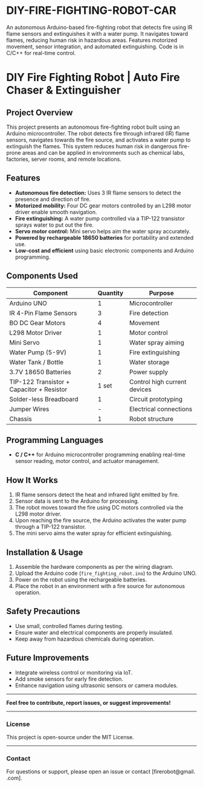# DIY-FIRE-FIGHTING-ROBOT-CAR
An autonomous Arduino-based fire-fighting robot that detects fire using IR flame sensors and extinguishes it with a water pump. It navigates toward flames, reducing human risk in hazardous areas. Features motorized movement, sensor integration, and automated extinguishing. Code is in C/C++ for real-time control.

# DIY Fire Fighting Robot | Auto Fire Chaser & Extinguisher

## Project Overview
This project presents an autonomous fire-fighting robot built using an Arduino microcontroller. The robot detects fire through infrared (IR) flame sensors, navigates towards the fire source, and activates a water pump to extinguish the flames. This system reduces human risk in dangerous fire-prone areas and can be applied in environments such as chemical labs, factories, server rooms, and remote locations.

## Features
- **Autonomous fire detection:** Uses 3 IR flame sensors to detect the presence and direction of fire.
- **Motorized mobility:** Four DC gear motors controlled by an L298 motor driver enable smooth navigation.
- **Fire extinguishing:** A water pump controlled via a TIP-122 transistor sprays water to put out the fire.
- **Servo motor control:** Mini servo helps aim the water spray accurately.
- **Powered by rechargeable 18650 batteries** for portability and extended use.
- **Low-cost and efficient** using basic electronic components and Arduino programming.

## Components Used
| Component                  | Quantity | Purpose                                |
|----------------------------|----------|---------------------------------------|
| Arduino UNO                | 1        | Microcontroller                        |
| IR 4-Pin Flame Sensors     | 3        | Fire detection                        |
| BO DC Gear Motors          | 4        | Movement                             |
| L298 Motor Driver          | 1        | Motor control                        |
| Mini Servo                 | 1        | Water spray aiming                   |
| Water Pump (5-9V)          | 1        | Fire extinguishing                   |
| Water Tank / Bottle        | 1        | Water storage                       |
| 3.7V 18650 Batteries       | 2        | Power supply                       |
| TIP-122 Transistor + Capacitor + Resistor | 1 set  | Control high current devices       |
| Solder-less Breadboard     | 1        | Circuit prototyping                  |
| Jumper Wires               | -        | Electrical connections               |
| Chassis                   | 1        | Robot structure                     |

## Programming Languages
- **C / C++** for Arduino microcontroller programming enabling real-time sensor reading, motor control, and actuator management.

## How It Works
1. IR flame sensors detect the heat and infrared light emitted by fire.
2. Sensor data is sent to the Arduino for processing.
3. The robot moves toward the fire using DC motors controlled via the L298 motor driver.
4. Upon reaching the fire source, the Arduino activates the water pump through a TIP-122 transistor.
5. The mini servo aims the water spray for efficient extinguishing.

## Installation & Usage
1. Assemble the hardware components as per the wiring diagram.
2. Upload the Arduino code (`fire_fighting_robot.ino`) to the Arduino UNO.
3. Power on the robot using the rechargeable batteries.
4. Place the robot in an environment with a fire source for autonomous operation.

## Safety Precautions
- Use small, controlled flames during testing.
- Ensure water and electrical components are properly insulated.
- Keep away from hazardous chemicals during operation.

## Future Improvements
- Integrate wireless control or monitoring via IoT.
- Add smoke sensors for early fire detection.
- Enhance navigation using ultrasonic sensors or camera modules.

---

**Feel free to contribute, report issues, or suggest improvements!**

---

### License
This project is open-source under the MIT License.

---

### Contact
For questions or support, please open an issue or contact [firerobot@gmail.
.com].

